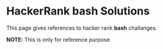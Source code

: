 # HackerRank bash Solutions

This page gives references to hacker rank **bash** challanges.

**NOTE:** This is only for reference purpose

